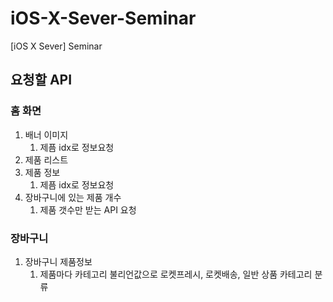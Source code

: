 # iOS-X-Sever-Seminar
[iOS X Sever] Seminar


## 요청할 API

### 홈 화면
1. 배너 이미지
    1. 제픔 idx로  정보요청
2. 제품 리스트
3. 제품 정보
    1. 제픔 idx로  정보요청
4. 장바구니에 있는 제품 개수
    1. 제품 갯수만 받는 API 요청

### 장바구니
1. 장바구니 제품정보
    1. 제품마다 카테고리 불리언값으로 로켓프레시, 로켓배송, 일반 상품 카테고리 분류
